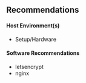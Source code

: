 ## Recommendations




#### Host Environment(s)

+   Setup/Hardware



#### Software Recommendations


+   letsencrypt
+   nginx



